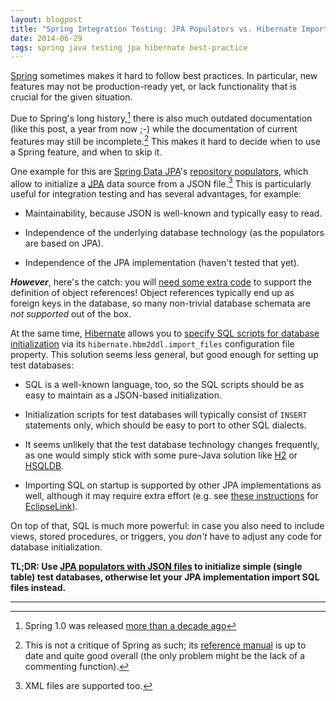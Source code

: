```yaml
---
layout: blogpost
title: "Spring Integration Testing: JPA Populators vs. Hibernate Import"
date: 2014-06-29
tags: spring java testing jpa hibernate best-practice
---
```


[Spring][1] sometimes makes it hard to follow best practices. In particular, new features may not be production-ready yet, or lack functionality that is crucial for the given situation.

Due to Spring's long history,[^1] there is also much outdated documentation (like this post, a year from now ;-) while the documentation of current features may still be incomplete.[^2] This makes it hard to decide when to use a Spring feature, and when to skip it.

One example for this are [Spring Data JPA][4]'s [repository populators][6], which allow to initialize a [JPA][13] data source from a JSON file.[^3] This is particularly useful for integration testing and has several advantages, for example:

* Maintainability, because JSON is well-known and typically easy to read.

* Independence of the underlying database technology (as the populators are based on JPA).

* Independence of the JPA implementation (haven't tested that yet).

__*However*__, here's the catch: you will [need some extra code][2] to support the definition of object references! Object references typically end up as foreign keys in the database, so many non-trivial database schemata are *not supported* out of the box.

At the same time, [Hibernate][7] allows you to [specify SQL scripts for database initialization][8] via its `hibernate.hbm2ddl.import_files` configuration file property. This solution seems less general, but good enough for setting up test databases:

* SQL is a well-known language, too, so the SQL scripts should be as easy to maintain as a JSON-based initialization.

* Initialization scripts for test databases will typically consist of `INSERT` statements only, which should be easy to port to other SQL dialects.

* It seems unlikely that the test database technology changes frequently, as one would simply stick with some pure-Java solution like [H2][10] or [HSQLDB][11].

* Importing SQL on startup is supported by other JPA implementations as well, although it may require extra effort (e.g. see [these instructions][9] for [EclipseLink][12]).

On top of that, SQL is much more powerful: in case you also need to include views, stored procedures, or triggers, you *don't* have to adjust any code for database initialization.

__TL;DR: Use [JPA populators with JSON files][6] to initialize simple (single table) test databases, otherwise let your JPA implementation import SQL files instead.__


------


[^1]: Spring 1.0 was released [more than a decade ago][3]
[^2]: This is not a critique of Spring as such; its [reference manual][5] is up to date and quite good overall (the only problem might be the lack of a commenting function).
[^3]: XML files are supported too.

[1]: http://spring.io
[2]: http://www.sureshpw.com/2014/05/importing-json-with-references-into.html
[3]: https://spring.io/blog/2004/03/24/spring-framework-1-0-final-released
[4]: http://projects.spring.io/spring-data-jpa/
[5]: http://docs.spring.io/spring/docs/4.0.5.RELEASE/spring-framework-reference/htmlsingle/
[6]: http://docs.spring.io/spring-data/jpa/docs/1.6.0.RELEASE/reference/html/repositories.html#core.repository-populators
[7]: http://hibernate.org/
[8]: http://docs.jboss.org/hibernate/orm/4.3/manual/en-US/html/ch03.html#configuration-optional
[9]: http://stackoverflow.com/a/2731513/109942
[10]: http://www.h2database.com/
[11]: http://hsqldb.org/
[12]: https://www.eclipse.org/eclipselink/
[13]: http://en.wikipedia.org/wiki/Java_Persistence_API